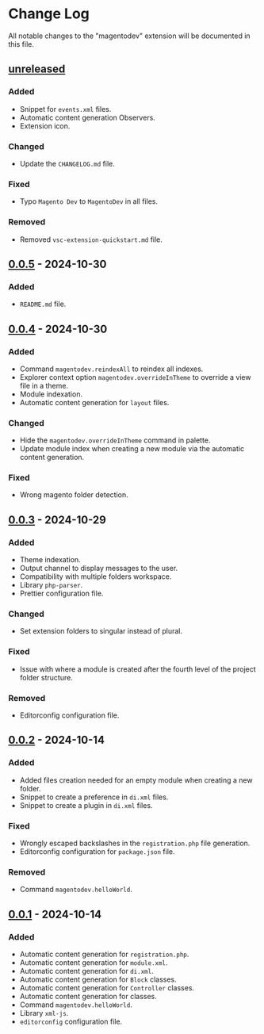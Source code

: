 # Change Log

All notable changes to the "magentodev" extension will be documented in this file.

<!-- Check [Keep a Changelog](http://keepachangelog.com/) for recommendations on how to structure this file. -->

## [unreleased]

### Added

- Snippet for `events.xml` files.
- Automatic content generation Observers.
- Extension icon.

### Changed

- Update the `CHANGELOG.md` file.

### Fixed

- Typo `Magento Dev` to `MagentoDev` in all files.

### Removed

- Removed `vsc-extension-quickstart.md` file.

## [0.0.5] - 2024-10-30

### Added

- `README.md` file.

## [0.0.4] - 2024-10-30

### Added

- Command `magentodev.reindexAll` to reindex all indexes.
- Explorer context option `magentodev.overrideInTheme` to override a view file in a theme.
- Module indexation.
- Automatic content generation for `layout` files.

### Changed

- Hide the `magentodev.overrideInTheme` command in palette.
- Update module index when creating a new module via the automatic content generation.

### Fixed

- Wrong magento folder detection.

## [0.0.3] - 2024-10-29

### Added

- Theme indexation.
- Output channel to display messages to the user.
- Compatibility with multiple folders workspace.
- Library `php-parser`.
- Prettier configuration file.

### Changed

- Set extension folders to singular instead of plural.

### Fixed

- Issue with where a module is created after the fourth level of the project folder structure.

### Removed

- Editorconfig configuration file.

## [0.0.2] - 2024-10-14

### Added

- Added files creation needed for an empty module when creating a new folder.
- Snippet to create a preference in `di.xml` files.
- Snippet to create a plugin in `di.xml` files.

### Fixed

- Wrongly escaped backslashes in the `registration.php` file generation.
- Editorconfig configuration for `package.json` file.

### Removed

- Command `magentodev.helloWorld`.

## [0.0.1] - 2024-10-14

### Added

- Automatic content generation for `registration.php`.
- Automatic content generation for `module.xml`.
- Automatic content generation for `di.xml`.
- Automatic content generation for `Block` classes.
- Automatic content generation for `Controller` classes.
- Automatic content generation for classes.
- Command `magentodev.helloWorld`.
- Library `xml-js`.
- `editorconfig` configuration file.

[unreleased]:  https://github.com/CyrilLeblanc/vscode-magentodev/compare/v0.0.5...HEAD
[0.0.5]: https://github.com/CyrilLeblanc/vscode-magentodev/compare/v0.0.4...v0.0.5
[0.0.4]: https://github.com/CyrilLeblanc/vscode-magentodev/compare/v0.0.3...v0.0.4
[0.0.3]: https://github.com/CyrilLeblanc/vscode-magentodev/compare/v0.0.2...v0.0.3
[0.0.2]: https://github.com/CyrilLeblanc/vscode-magentodev/compare/v0.0.1...v0.0.2
[0.0.1]: https://github.com/CyrilLeblanc/vscode-magentodev/releases/tag/v0.0.1